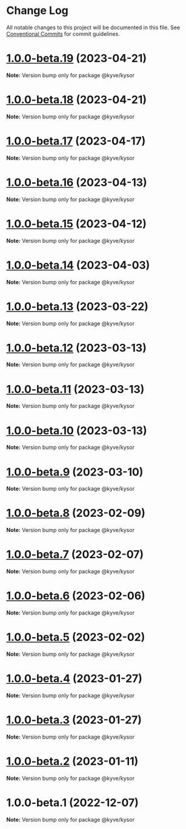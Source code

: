# Change Log

All notable changes to this project will be documented in this file.
See [Conventional Commits](https://conventionalcommits.org) for commit guidelines.

# [1.0.0-beta.19](https://github.com/KYVENetwork/kyvejs/compare/@kyve/kysor@1.0.0-beta.18...@kyve/kysor@1.0.0-beta.19) (2023-04-21)

**Note:** Version bump only for package @kyve/kysor

# [1.0.0-beta.18](https://github.com/KYVENetwork/kyvejs/compare/@kyve/kysor@1.0.0-beta.17...@kyve/kysor@1.0.0-beta.18) (2023-04-21)

**Note:** Version bump only for package @kyve/kysor

# [1.0.0-beta.17](https://github.com/KYVENetwork/kyvejs/compare/@kyve/kysor@1.0.0-beta.16...@kyve/kysor@1.0.0-beta.17) (2023-04-17)

**Note:** Version bump only for package @kyve/kysor

# [1.0.0-beta.16](https://github.com/KYVENetwork/kyvejs/compare/@kyve/kysor@1.0.0-beta.15...@kyve/kysor@1.0.0-beta.16) (2023-04-13)

**Note:** Version bump only for package @kyve/kysor

# [1.0.0-beta.15](https://github.com/KYVENetwork/kyvejs/compare/@kyve/kysor@1.0.0-beta.14...@kyve/kysor@1.0.0-beta.15) (2023-04-12)

**Note:** Version bump only for package @kyve/kysor

# [1.0.0-beta.14](https://github.com/KYVENetwork/kyvejs/compare/@kyve/kysor@1.0.0-beta.13...@kyve/kysor@1.0.0-beta.14) (2023-04-03)

**Note:** Version bump only for package @kyve/kysor

# [1.0.0-beta.13](https://github.com/KYVENetwork/kyvejs/compare/@kyve/kysor@1.0.0-beta.12...@kyve/kysor@1.0.0-beta.13) (2023-03-22)

**Note:** Version bump only for package @kyve/kysor

# [1.0.0-beta.12](https://github.com/KYVENetwork/kyvejs/compare/@kyve/kysor@1.0.0-beta.11...@kyve/kysor@1.0.0-beta.12) (2023-03-13)

**Note:** Version bump only for package @kyve/kysor

# [1.0.0-beta.11](https://github.com/KYVENetwork/kyvejs/compare/@kyve/kysor@1.0.0-beta.10...@kyve/kysor@1.0.0-beta.11) (2023-03-13)

**Note:** Version bump only for package @kyve/kysor

# [1.0.0-beta.10](https://github.com/KYVENetwork/kyvejs/compare/@kyve/kysor@1.0.0-beta.9...@kyve/kysor@1.0.0-beta.10) (2023-03-13)

**Note:** Version bump only for package @kyve/kysor

# [1.0.0-beta.9](https://github.com/KYVENetwork/kyvejs/compare/@kyve/kysor@1.0.0-beta.8...@kyve/kysor@1.0.0-beta.9) (2023-03-10)

**Note:** Version bump only for package @kyve/kysor

# [1.0.0-beta.8](https://github.com/KYVENetwork/kyvejs/compare/@kyve/kysor@1.0.0-beta.7...@kyve/kysor@1.0.0-beta.8) (2023-02-09)

**Note:** Version bump only for package @kyve/kysor

# [1.0.0-beta.7](https://github.com/KYVENetwork/kyvejs/compare/@kyve/kysor@1.0.0-beta.6...@kyve/kysor@1.0.0-beta.7) (2023-02-07)

**Note:** Version bump only for package @kyve/kysor

# [1.0.0-beta.6](https://github.com/KYVENetwork/kyvejs/compare/@kyve/kysor@1.0.0-beta.5...@kyve/kysor@1.0.0-beta.6) (2023-02-06)

**Note:** Version bump only for package @kyve/kysor

# [1.0.0-beta.5](https://github.com/KYVENetwork/kyvejs/compare/@kyve/kysor@1.0.0-beta.4...@kyve/kysor@1.0.0-beta.5) (2023-02-02)

**Note:** Version bump only for package @kyve/kysor

# [1.0.0-beta.4](https://github.com/KYVENetwork/kyvejs/compare/@kyve/kysor@1.0.0-beta.3...@kyve/kysor@1.0.0-beta.4) (2023-01-27)

**Note:** Version bump only for package @kyve/kysor

# [1.0.0-beta.3](https://github.com/KYVENetwork/kyvejs/compare/@kyve/kysor@1.0.0-beta.2...@kyve/kysor@1.0.0-beta.3) (2023-01-27)

**Note:** Version bump only for package @kyve/kysor

# [1.0.0-beta.2](https://github.com/KYVENetwork/kyvejs/compare/@kyve/kysor@1.0.0-beta.1...@kyve/kysor@1.0.0-beta.2) (2023-01-11)

**Note:** Version bump only for package @kyve/kysor

# 1.0.0-beta.1 (2022-12-07)

**Note:** Version bump only for package @kyve/kysor
